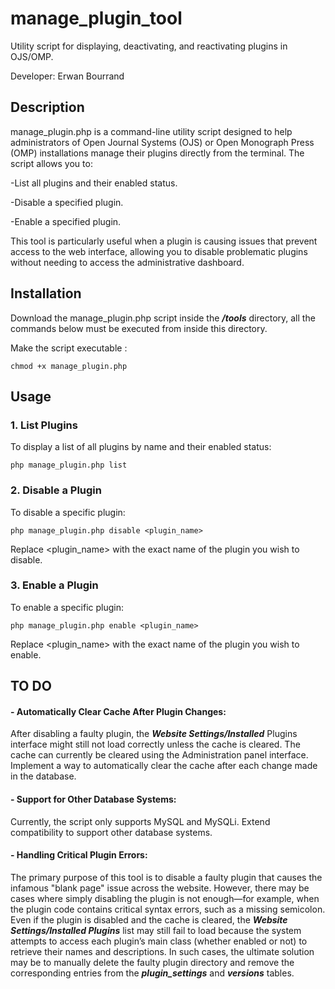 # manage_plugin_tool
Utility script for displaying, deactivating, and reactivating plugins in OJS/OMP.

Developer: Erwan Bourrand

## Description
manage_plugin.php is a command-line utility script designed to help administrators of Open Journal Systems (OJS) or Open Monograph Press (OMP) installations manage their plugins directly from the terminal. The script allows you to:

-List all plugins and their enabled status.

-Disable a specified plugin.

-Enable a specified plugin.

This tool is particularly useful when a plugin is causing issues that prevent access to the web interface, allowing you to disable problematic plugins without needing to access the administrative dashboard.

## Installation
Download the manage_plugin.php script inside the ***/tools*** directory, all the commands below must be executed from inside this directory.

Make the script executable :

    chmod +x manage_plugin.php

## Usage
### 1. List Plugins

To display a list of all plugins by name and their enabled status:

    php manage_plugin.php list

### 2. Disable a Plugin

To disable a specific plugin:

    php manage_plugin.php disable <plugin_name>

Replace <plugin_name> with the exact name of the plugin you wish to disable.

### 3. Enable a Plugin

To enable a specific plugin:

    php manage_plugin.php enable <plugin_name>

Replace <plugin_name> with the exact name of the plugin you wish to enable.

## TO DO

#### - Automatically Clear Cache After Plugin Changes:
After disabling a faulty plugin, the ***Website Settings/Installed*** Plugins interface might still not load correctly unless the cache is cleared. The cache can currently be cleared using the Administration panel interface. Implement a way to automatically clear the cache after each change made in the database.

#### - Support for Other Database Systems:
Currently, the script only supports MySQL and MySQLi. Extend compatibility to support other database systems.

#### - Handling Critical Plugin Errors:
The primary purpose of this tool is to disable a faulty plugin that causes the infamous "blank page" issue across the website. However, there may be cases where simply disabling the plugin is not enough—for example, when the plugin code contains critical syntax errors, such as a missing semicolon. Even if the plugin is disabled and the cache is cleared, the ***Website Settings/Installed Plugins*** list may still fail to load because the system attempts to access each plugin’s main class (whether enabled or not) to retrieve their names and descriptions. In such cases, the ultimate solution may be to manually delete the faulty plugin directory and remove the corresponding entries from the ***plugin_settings*** and ***versions*** tables.
